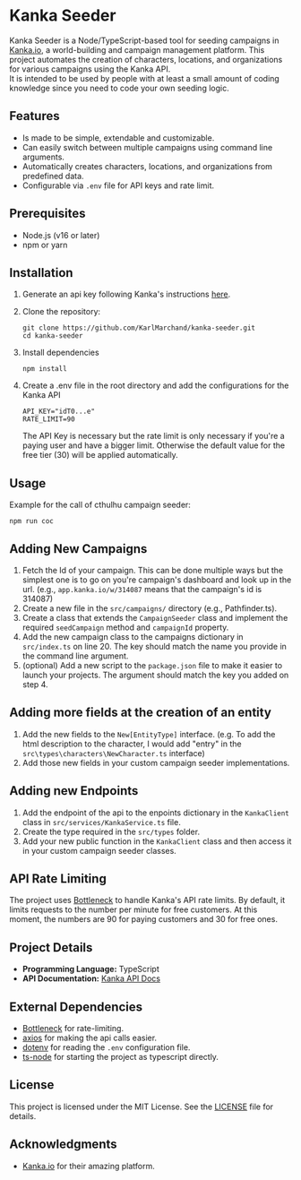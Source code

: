 # Kanka Seeder

Kanka Seeder is a Node/TypeScript-based tool for seeding campaigns in [Kanka.io](https://kanka.io/), a world-building and campaign management platform. This project automates the creation of characters, locations, and organizations for various campaigns using the Kanka API.
<br>
It is intended to be used by people with at least a small amount of coding knowledge since you need to code your own seeding logic.


## Features

- Is made to be simple, extendable and customizable. 
- Can easily switch between multiple campaigns using command line arguments.
- Automatically creates characters, locations, and organizations from predefined data.
- Configurable via `.env` file for API keys and rate limit.


## Prerequisites

- Node.js (v16 or later)
- npm or yarn


## Installation

1. Generate an api key following Kanka's instructions [here](https://app.kanka.io/api-docs/1.0/setup).

2. Clone the repository:
   ```
   git clone https://github.com/KarlMarchand/kanka-seeder.git
   cd kanka-seeder

3. Install dependencies
   ```
   npm install

4. Create a .env file in the root directory and add the configurations for the Kanka API
   ```
   API_KEY="idT0...e"
   RATE_LIMIT=90
   ```
   The API Key is necessary but the rate limit is only necessary if you're a paying user and have a bigger limit. Otherwise the default value for the free tier (30) will be applied automatically.


## Usage

Example for the call of cthulhu campaign seeder:
```
npm run coc
```


## Adding New Campaigns

1. Fetch the Id of your campaign. This can be done multiple ways but the simplest one is to go on you're campaign's dashboard and look up in the url. (e.g., `app.kanka.io/w/314087` means that the campaign's id is 314087)
2. Create a new file in the `src/campaigns/` directory (e.g., Pathfinder.ts).
3. Create a class that extends the `CampaignSeeder` class and implement the required `seedCampaign` method and `campaignId` property.
4. Add the new campaign class to the campaigns dictionary in `src/index.ts` on line 20. The key should match the name you provide in the command line argument.
5. (optional) Add a new script to the `package.json` file to make it easier to launch your projects. The argument should match the key you added on step 4.


## Adding more fields at the creation of an entity

1. Add the new fields to the `New[EntityType]` interface. (e.g. To add the html description to the character, I would add "entry" in the `src\types\characters\NewCharacter.ts` interface)
2. Add those new fields in your custom campaign seeder implementations.


## Adding new Endpoints

1. Add the endpoint of the api to the enpoints dictionary in the `KankaClient` class in `src/services/KankaService.ts` file.
3. Create the type required in the `src/types` folder.
4. Add your new public function in the `KankaClient` class and then access it in your custom campaign seeder classes.


## API Rate Limiting

The project uses [Bottleneck](https://www.npmjs.com/package/bottleneck) to handle Kanka's API rate limits. By default, it limits requests to the number per minute for free customers. At this moment, the numbers are 90 for paying customers and 30 for free ones.


## Project Details

- **Programming Language:** TypeScript
- **API Documentation:** [Kanka API Docs](https://app.kanka.io/api-docs/1.0/overview)


## External Dependencies

- [Bottleneck](https://www.npmjs.com/package/bottleneck) for rate-limiting.
- [axios](https://www.npmjs.com/package/axios) for making the api calls easier.
- [dotenv](https://www.npmjs.com/package/dotenv) for reading the `.env` configuration file.
- [ts-node](https://www.npmjs.com/package/ts-node) for starting the project as typescript directly.


## License

This project is licensed under the MIT License. See the [LICENSE](LICENSE) file for details.


## Acknowledgments

- [Kanka.io](https://kanka.io/) for their amazing platform.

